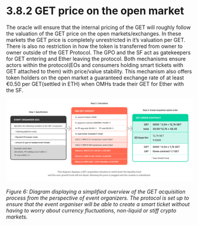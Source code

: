 # 3.8.2 GET price on the open market

The oracle will ensure that the internal pricing of the GET will roughly follow the valuation of the GET price
 on the open markets/exchanges. In these markets the GET price is completely unrestricted in it’s valuation
 per GET. There is also no restriction in how the token is transferred from owner to owner outside of the GET
 Protocol. The GPO and the SF act as gatekeepers for GET entering and Ether leaving the protocol. Both
 mechanisms ensure actors within the protocol\(EOs and consumers holding smart tickets with GET attached to them\) with price/value stability. This mechanism also offers token holders on the open market a guaranteed
 exchange rate of at least €0.50 per GET\(settled in ETH\) when OMHs trade their GET for Ether with the SF.

![Figure 6](../../.gitbook/assets/diagram-d.png)

_Figure 6: Diagram displaying a simplified overview of the GET acquisition process from the perspective of
 event organizers. The protocol is set up to ensure that the event organiser will be able to create a smart ticket without having to worry about currency fluctuations, non-liquid or stiff crypto markets._



